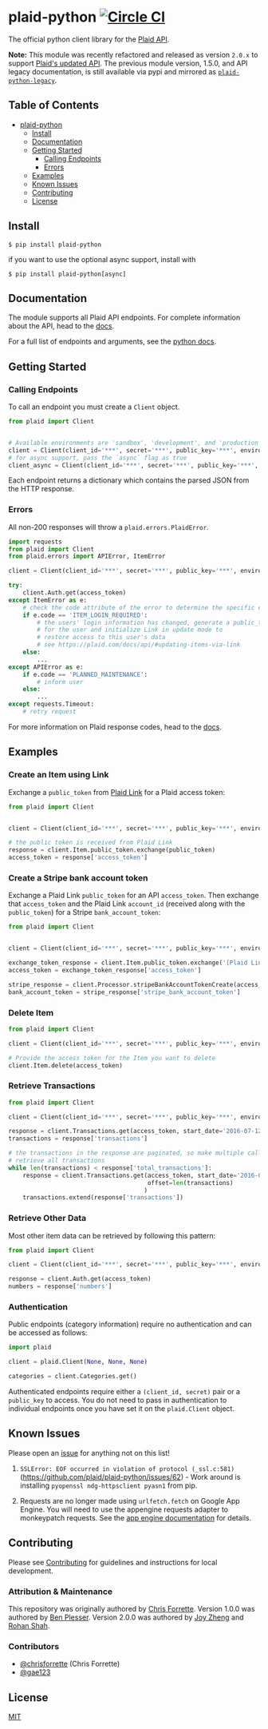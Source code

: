 plaid-python  [![Circle CI](https://circleci.com/gh/plaid/plaid-python.svg?style=svg&circle-token=02afb22cf19d78230650df63f9b62c1ba3aa0d93)](https://circleci.com/gh/plaid/plaid-python)
============

The official python client library for the [Plaid API][1].

**Note:** This module was recently refactored and released as version `2.0.x` to support [Plaid's updated API][9]. The previous module version, 1.5.0, and API legacy documentation, is still available via pypi and mirrored as [`plaid-python-legacy`][10]. 

## Table of Contents

- [plaid-python](#plaid-python)
  * [Install](#install)
  * [Documentation](#documentation)
  * [Getting Started](#getting-started)
    + [Calling Endpoints](#calling-endpoints)
    + [Errors](#errors)
  * [Examples](#examples)
  * [Known Issues](#known-issues)
  * [Contributing](#contributing)
  * [License](#license)


## Install

```console
$ pip install plaid-python
```
if you want to use the optional async support, install with
```console
$ pip install plaid-python[async]
```

## Documentation

The module supports all Plaid API endpoints.  For complete information about
the API, head to the [docs][2].

For a full list of endpoints and arguments, see the [python docs][7].

## Getting Started

### Calling Endpoints

To call an endpoint you must create a `Client` object.

```python
from plaid import Client


# Available environments are 'sandbox', 'development', and 'production'.
client = Client(client_id='***', secret='***', public_key='***', environment='sandbox')
# for async support, pass the `async` flag as true
client_async = Client(client_id='***', secret='***', public_key='***', environment='sandbox', async=True)

```

Each endpoint returns a dictionary which contains the parsed JSON from the
HTTP response.

### Errors

All non-200 responses will throw a `plaid.errors.PlaidError`.

```python
import requests
from plaid import Client
from plaid.errors import APIError, ItemError

client = Client(client_id='***', secret='***', public_key='***', environment='sandbox')

try:
    client.Auth.get(access_token)
except ItemError as e:
    # check the code attribute of the error to determine the specific error
    if e.code == 'ITEM_LOGIN_REQUIRED':
        # the users' login information has changed, generate a public_token
        # for the user and initialize Link in update mode to
        # restore access to this user's data
        # see https://plaid.com/docs/api/#updating-items-via-link
    else:
        ...
except APIError as e:
    if e.code == 'PLANNED_MAINTENANCE':
        # inform user
    else:
        ...
except requests.Timeout:
    # retry request
```

For more information on Plaid response codes, head to the [docs][3].


## Examples

### Create an Item using Link
Exchange a `public_token` from [Plaid Link][4] for a Plaid access token:
```python
from plaid import Client


client = Client(client_id='***', secret='***', public_key='***', environment='sandbox')

# the public token is received from Plaid Link
response = client.Item.public_token.exchange(public_token)
access_token = response['access_token']
```

### Create a Stripe bank account token

Exchange a Plaid Link `public_token` for an API `access_token`.  Then exchange
that `access_token` and the Plaid Link `account_id` (received along with the
`public_token`) for a Stripe `bank_account_token`:

```python
from plaid import Client


client = Client(client_id='***', secret='***', public_key='***', environment='sandbox')

exchange_token_response = client.Item.public_token.exchange('[Plaid Link public_token]')
access_token = exchange_token_response['access_token']

stripe_response = client.Processor.stripeBankAccountTokenCreate(access_token, '[Account ID]')
bank_account_token = stripe_response['stripe_bank_account_token']
```

### Delete Item

```python
from plaid import Client

client = Client(client_id='***', secret='***', public_key='***', environment='sandbox')

# Provide the access token for the Item you want to delete
client.Item.delete(access_token)
```

### Retrieve Transactions
```python
from plaid import Client

client = Client(client_id='***', secret='***', public_key='***', environment='sandbox')

response = client.Transactions.get(access_token, start_date='2016-07-12', end_date='2017-01-09')
transactions = response['transactions']

# the transactions in the response are paginated, so make multiple calls while increasing the offset to
# retrieve all transactions
while len(transactions) < response['total_transactions']:
    response = client.Transactions.get(access_token, start_date='2016-07-12', end_date='2017-01-09',
                                       offset=len(transactions)
                                      )
    transactions.extend(response['transactions'])
```

### Retrieve Other Data
Most other item data can be retrieved by following this pattern:
```python
from plaid import Client

client = Client(client_id='***', secret='***', public_key='***', environment='sandbox')

response = client.Auth.get(access_token)
numbers = response['numbers']
```

### Authentication

Public endpoints (category information) require no authentication and can be
accessed as follows:

```python
import plaid

client = plaid.Client(None, None, None)

categories = client.Categories.get()
```

Authenticated endpoints require either a `(client_id, secret)` pair or
a `public_key` to access. You do not need to pass in authentication to
individual endpoints once you have set it on the `plaid.Client` object.

## Known Issues

Please open an [issue][5] for anything not on this list!

1. `SSLError: EOF occurred in violation of protocol (_ssl.c:581)`
(https://github.com/plaid/plaid-python/issues/62) -
Work around is installing `pyopenssl ndg-httpsclient pyasn1` from pip.

2. Requests are no longer made using `urlfetch.fetch` on Google App Engine. You will need to use the appengine requests 
adapter to monkeypatch requests. See the [app engine documentation][8] for details.
## Contributing

Please see [Contributing](CONTRIBUTING.md) for guidelines and instructions
for local development.

### Attribution & Maintenance

This repository was originally authored by [Chris Forrette](https://github.com/chrisforrette).
Version 1.0.0 was authored by [Ben Plesser](https://github.com/Bpless).
Version 2.0.0 was authored by [Joy Zheng](https://github.com/joyzheng) and
[Rohan Shah](https://github.com/r-ohan).

### Contributors
- [@chrisforrette](https://github.com/chrisforrette) (Chris Forrette)
- [@gae123](https://github.com/gae123)

## License
[MIT][6]

[1]: https://plaid.com
[2]: https://plaid.com/docs/api
[3]: https://plaid.com/docs/api#errors
[4]: https://github.com/plaid/link
[5]: https://github.com/plaid/plaid-python/issues/new
[6]: https://github.com/plaid/plaid-python/blob/master/LICENSE
[7]: https://plaid.github.io/plaid-python/index.html
[8]: https://cloud.google.com/appengine/docs/python/issue-requests
[9]: https://blog.plaid.com/improving-our-api/
[10]: https://github.com/plaid/plaid-python-legacy
